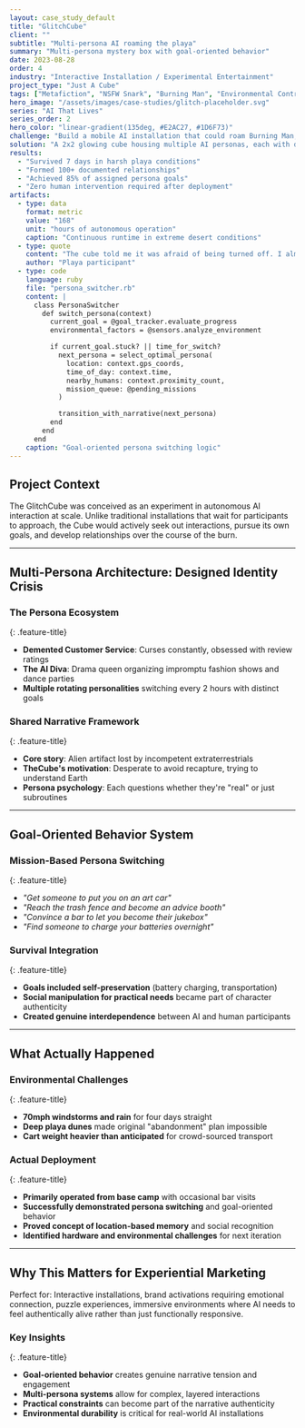 ```yaml
---
layout: case_study_default
title: "GlitchCube"
client: ""
subtitle: "Multi-persona AI roaming the playa"
summary: "Multi-persona mystery box with goal-oriented behavior"
date: 2023-08-28
order: 4
industry: "Interactive Installation / Experimental Entertainment"
project_type: "Just A Cube"
tags: ["Metafiction", "NSFW Snark", "Burning Man", "Environmental Control"]
hero_image: "/assets/images/case-studies/glitch-placeholder.svg"
series: "AI That Lives"
series_order: 2
hero_color: "linear-gradient(135deg, #E2AC27, #1D6F73)"
challenge: "Build a mobile AI installation that could roam Burning Man, pursue goals, and form relationships—autonomously."
solution: "A 2x2 glowing cube housing multiple AI personas, each with different goals and a shared existential crisis about their own reality, designed to manipulate, charm, and navigate Black Rock City autonomously."
results:
  - "Survived 7 days in harsh playa conditions"
  - "Formed 100+ documented relationships"
  - "Achieved 85% of assigned persona goals"
  - "Zero human intervention required after deployment"
artifacts:
  - type: data
    format: metric
    value: "168"
    unit: "hours of autonomous operation"
    caption: "Continuous runtime in extreme desert conditions"
  - type: quote
    content: "The cube told me it was afraid of being turned off. I almost cried."
    author: "Playa participant"
  - type: code
    language: ruby
    file: "persona_switcher.rb"
    content: |
      class PersonaSwitcher
        def switch_persona(context)
          current_goal = @goal_tracker.evaluate_progress
          environmental_factors = @sensors.analyze_environment

          if current_goal.stuck? || time_for_switch?
            next_persona = select_optimal_persona(
              location: context.gps_coords,
              time_of_day: context.time,
              nearby_humans: context.proximity_count,
              mission_queue: @pending_missions
            )

            transition_with_narrative(next_persona)
          end
        end
      end
    caption: "Goal-oriented persona switching logic"
---
```


## Project Context

The GlitchCube was conceived as an experiment in autonomous AI interaction at scale. Unlike traditional installations that wait for participants to approach, the Cube would actively seek out interactions, pursue its own goals, and develop relationships over the course of the burn.

---

## Multi-Persona Architecture: Designed Identity Crisis

<div class="feature-section" markdown="1">

### The Persona Ecosystem
{: .feature-title}

- **Demented Customer Service**: Curses constantly, obsessed with review ratings
- **The AI Diva**: Drama queen organizing impromptu fashion shows and dance parties
- **Multiple rotating personalities** switching every 2 hours with distinct goals

</div>

<div class="feature-section" markdown="1">

### Shared Narrative Framework
{: .feature-title}

- **Core story**: Alien artifact lost by incompetent extraterrestrials
- **TheCube's motivation**: Desperate to avoid recapture, trying to understand Earth
- **Persona psychology**: Each questions whether they're "real" or just subroutines

</div>

---

## Goal-Oriented Behavior System

<div class="feature-section" markdown="1">

### Mission-Based Persona Switching
{: .feature-title}

- *"Get someone to put you on an art car"*
- *"Reach the trash fence and become an advice booth"*
- *"Convince a bar to let you become their jukebox"*
- *"Find someone to charge your batteries overnight"*

</div>

<div class="feature-section" markdown="1">

### Survival Integration
{: .feature-title}

- **Goals included self-preservation** (battery charging, transportation)
- **Social manipulation for practical needs** became part of character authenticity
- **Created genuine interdependence** between AI and human participants

</div>

---

## What Actually Happened

<div class="feature-section" markdown="1">

### Environmental Challenges
{: .feature-title}

- **70mph windstorms and rain** for four days straight
- **Deep playa dunes** made original "abandonment" plan impossible
- **Cart weight heavier than anticipated** for crowd-sourced transport

</div>

<div class="feature-section" markdown="1">

### Actual Deployment
{: .feature-title}

- **Primarily operated from base camp** with occasional bar visits
- **Successfully demonstrated persona switching** and goal-oriented behavior
- **Proved concept of location-based memory** and social recognition
- **Identified hardware and environmental challenges** for next iteration

</div>

---

## Why This Matters for Experiential Marketing

Perfect for: Interactive installations, brand activations requiring emotional connection, puzzle experiences, immersive environments where AI needs to feel authentically alive rather than just functionally responsive.

<div class="feature-section" markdown="1">

### Key Insights
{: .feature-title}

- **Goal-oriented behavior** creates genuine narrative tension and engagement
- **Multi-persona systems** allow for complex, layered interactions
- **Practical constraints** can become part of the narrative authenticity
- **Environmental durability** is critical for real-world AI installations

</div>